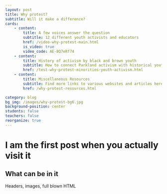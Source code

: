 ```yaml
---
layout: post
title: Why protest?
subtitle: Will it make a difference?
cards:
    - content: 
        title: A few voices answer the question
        subtitle: 12 different youth activists and educators
        href: /video-why-protest-main.html
        is_video: true
        video_code: AE-8Q7eRf74
    - content: 
        title: History of activism by black and brown youth
        subtitle: How to connect Parkland activism with historical youth activism
        href: /test-why-protest-minorities-youth-activism.html
    - content: 
        title: Miscellaneous Resources
        subtitle: Find more links to various websites and articles here.
        href: /why-protest-resources.html

category: blog
bg_img: /images/why-protest-bg6.jpg
background-position: center
students: false
teachers: false
reorganize: true
---
```


I am the first post when you actually visit it
==============================================

## What can be in it

Headers, images, full blown HTML
